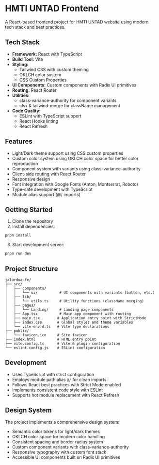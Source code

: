 # HMTI UNTAD Frontend

A React-based frontend project for HMTI UNTAD website using modern tech stack and best practices.

## Tech Stack

- **Framework:** React with TypeScript
- **Build Tool:** Vite
- **Styling:**
  - Tailwind CSS with custom theming
  - OKLCH color system
  - CSS Custom Properties
- **UI Components:** Custom components with Radix UI primitives
- **Routing:** React Router
- **Utilities:**
  - class-variance-authority for component variants
  - clsx & tailwind-merge for className management
- **Code Quality:**
  - ESLint with TypeScript support
  - React Hooks linting
  - React Refresh

## Features

- Light/Dark theme support using CSS custom properties
- Custom color system using OKLCH color space for better color reproduction
- Component system with variants using class-variance-authority
- Client-side routing with React Router
- Responsive design
- Font integration with Google Fonts (Anton, Montserrat, Roboto)
- Type-safe development with TypeScript
- Module alias support (@/ imports)

## Getting Started

1. Clone the repository
2. Install dependencies:

```bash
pnpm install
```

3. Start development server:

```bash
pnpm run dev
```

## Project Structure

```
jalurdua-fe/
├── src/
│   ├── components/
│   │   └── ui/          # UI components with variants (button, etc.)
│   ├── lib/
│   │   └── utils.ts     # Utility functions (className merging)
│   ├── pages/
│   │   └── Landing/     # Landing page components
│   ├── App.tsx          # Main app component with routing
│   ├── main.tsx        # Application entry point with StrictMode
│   ├── index.css       # Global styles and theme variables
│   └── vite-env.d.ts   # Vite type declarations
├── public/
│   └── favicon.ico     # Site favicon
├── index.html          # HTML entry point
├── vite.config.ts      # Vite & plugin configuration
└── eslint.config.js    # ESLint configuration
```

## Development

- Uses TypeScript with strict configuration
- Employs module path alias `@/` for clean imports
- Follows React best practices with Strict Mode enabled
- Implements consistent code style with ESLint
- Supports hot module replacement with React Refresh

## Design System

The project implements a comprehensive design system:

- Semantic color tokens for light/dark themes
- OKLCH color space for modern color handling
- Consistent spacing and border radius system
- Custom component variants with class-variance-authority
- Responsive typography with custom font stack
- Accessible UI components built on Radix UI primitives
